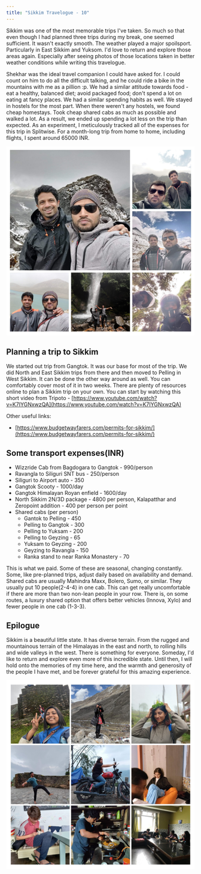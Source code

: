 ```yaml
---
title: "Sikkim Travelogue - 10"
---
```

 
Sikkim was one of the most memorable trips I've taken. So much so that even though I had planned three trips during my break, one seemed sufficient. It wasn't exactly smooth. The weather played a major spoilsport. Particularly in East Sikkim and Yuksom. I'd love to return and explore those areas again. Especially after seeing photos of those locations taken in better weather conditions while writing this travelogue.

Shekhar was the ideal travel companion I could have asked for. I could count on him to do all the difficult talking, and he could ride a bike in the mountains with me as a pillion :p. We had a similar attitude towards food - eat a healthy, balanced diet; avoid packaged food; don't spend a lot on eating at fancy places. We had a similar spending habits as well. We stayed in hostels for the most part. When there weren't any hostels, we found cheap homestays. Took cheap shared cabs as much as possible and walked a lot. As a result, we ended up spending a lot less on the trip than expected. As an experiment, I meticulously tracked all of the expenses for this trip in Splitwise. For a month-long trip from home to home, including flights, I spent around 65000 INR.

![Shekhar](/assets/images/posts/sikkim-travelogue/shekhar.jpg)

## Planning a trip to Sikkim

We started out trip from Gangtok. It was our base for most of the trip. We did North and East Sikkim trips from there and then moved to Pelling in West Sikkim. It can be done the other way around as well. You can comfortably cover most of it in two weeks.  There are plenty of resources online to plan a Sikkim trip on your own. You can start by watching this short video from Tripoto - [https://www.youtube.com/watch?v=K7IYGNxwzQA](https://www.youtube.com/watch?v=K7IYGNxwzQA)

Other useful links:
- [https://www.budgetwayfarers.com/permits-for-sikkim/](https://www.budgetwayfarers.com/permits-for-sikkim/)

## Some transport expenses(INR)

- Wizzride Cab from Bagdogara to Gangtok - 990/person
- Ravangla to Siliguri SNT bus - 250/person
- Siliguri to Airport auto - 350
- Gangtok Scooty - 1000/day
- Gangtok Himalayan Royan enfield - 1600/day
- North Sikkim 2N/3D package - 4800 per person, Kalapatthar and Zeropoint addition - 400 per person per point
- Shared cabs (per person)
  * Gantok to Pelling - 450
  * Pelling to Gangtok - 300
  * Pelling to Yuksam - 200
  * Pelling to Geyzing - 65
  * Yuksam to Geyzing - 200
  * Geyzing to Ravangla - 150
  * Ranka stand to near Ranka Monastery - 70 

This is what we paid. Some of these are seasonal, changing constantly. Some, like pre-planned trips, adjust daily based on availability and demand. Shared cabs are usually Mahindra Maxx, Bolero, Sumo, or similar. They usually put 10 people(2-4-4) in one cab. This can get really uncomfortable if there are more than two non-lean people in your row. There is, on some routes, a luxury shared option that offers better vehicles (Innova, Xylo) and fewer people in one cab (1-3-3).


## Epilogue

Sikkim is a beautiful little state. It has diverse terrain. From the rugged and mountainous terrain of the Himalayas in the east and north, to rolling hills and wide valleys in the west. There is something for everyone. Someday, I'd like to return and explore even more of this incredible state. Until then, I will hold onto the memories of my time here, and the warmth and generosity of the people I have met, and be forever grateful for this amazing experience.

![People](/assets/images/posts/sikkim-travelogue/people.jpg)